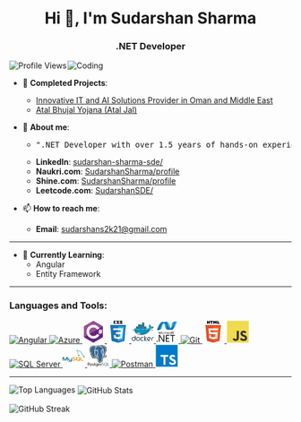 <h1 align="center">Hi 👋, I'm Sudarshan Sharma</h1>
<h3 align="center">.NET Developer</h3>

<img align="right" alt="Coding" width="400" src="https://miro.medium.com/v2/resize:fit:1400/1*VMmvImch6VU5pc2VktY1uw.gif">

<p align="left"> 
  <img src="https://komarev.com/ghpvc/?username=sudarshangithub96&label=Profile%20views&color=0e75b6&style=flat" alt="Profile Views" />
</p>

- 🔭 **Completed Projects**:  
  - <a href="https://kreatetechnologies.om/" target="_blank">Innovative IT and AI Solutions Provider in Oman and Middle East</a>  
  - <a href="https://ataljal.mowr.gov.in/" target="_blank">Atal Bhujal Yojana (Atal Jal)</a>

- 💬 **About me**:  
  - <pre>".NET Developer with over 1.5 years of hands-on experience in all phases of the Software Development Life Cycle (SDLC), including requirements gathering, design, development, testing, and deployment of web-based applications using .NET technologies. Proficient in Agile methodologies such as Scrum and experienced in building scalable, high-performance applications."</pre>
  - **LinkedIn**:     [sudarshan-sharma-sde/](https://www.linkedin.com/in/sudarshan-sharma-sde/)
  - **Naukri.com**:   [SudarshanSharma/profile](https://www.naukri.com/mnjuser/profile)
  - **Shine.com**:    [SudarshanSharma/profile](https://www.shine.com/myshine/myprofile/)
  - **Leetcode.com**: [SudarshanSDE/](https://leetcode.com/u/SudarshanSDE/)

- 📫 **How to reach me**:  
  - **Email**: [sudarshans2k21@gmail.com](mailto:sudarshans2k21@gmail.com)
---

- 🌱 **Currently Learning**:  
  - Angular  
  - Entity Framework  
---
<h3 align="left">Languages and Tools:</h3>
<p align="left"> 
  <a href="https://angular.io" target="_blank" rel="noreferrer"> 
    <img src="https://angular.io/assets/images/logos/angular/angular.svg" alt="Angular" width="40" height="40"/> 
  </a> 
  <a href="https://azure.microsoft.com/en-in/" target="_blank" rel="noreferrer"> 
    <img src="https://www.vectorlogo.zone/logos/microsoft_azure/microsoft_azure-icon.svg" alt="Azure" width="40" height="40"/> 
  </a> 
  <a href="https://www.w3schools.com/cs/" target="_blank" rel="noreferrer"> 
    <img src="https://raw.githubusercontent.com/devicons/devicon/master/icons/csharp/csharp-original.svg" alt="C#" width="40" height="40"/> 
  </a> 
  <a href="https://www.w3schools.com/css/" target="_blank" rel="noreferrer"> 
    <img src="https://raw.githubusercontent.com/devicons/devicon/master/icons/css3/css3-original-wordmark.svg" alt="CSS3" width="40" height="40"/> 
  </a> 
  <a href="https://www.docker.com/" target="_blank" rel="noreferrer"> 
    <img src="https://raw.githubusercontent.com/devicons/devicon/master/icons/docker/docker-original-wordmark.svg" alt="Docker" width="40" height="40"/> 
  </a> 
  <a href="https://dotnet.microsoft.com/" target="_blank" rel="noreferrer"> 
    <img src="https://raw.githubusercontent.com/devicons/devicon/master/icons/dot-net/dot-net-original-wordmark.svg" alt=".NET" width="40" height="40"/> 
  </a> 
  <a href="https://git-scm.com/" target="_blank" rel="noreferrer"> 
    <img src="https://www.vectorlogo.zone/logos/git-scm/git-scm-icon.svg" alt="Git" width="40" height="40"/> 
  </a> 
  <a href="https://www.w3.org/html/" target="_blank" rel="noreferrer"> 
    <img src="https://raw.githubusercontent.com/devicons/devicon/master/icons/html5/html5-original-wordmark.svg" alt="HTML5" width="40" height="40"/> 
  </a> 
  <a href="https://developer.mozilla.org/en-US/docs/Web/JavaScript" target="_blank" rel="noreferrer"> 
    <img src="https://raw.githubusercontent.com/devicons/devicon/master/icons/javascript/javascript-original.svg" alt="JavaScript" width="40" height="40"/> 
  </a> 
  <a href="https://www.microsoft.com/en-us/sql-server" target="_blank" rel="noreferrer"> 
    <img src="https://www.svgrepo.com/show/303229/microsoft-sql-server-logo.svg" alt="SQL Server" width="40" height="40"/> 
  </a> 
  <a href="https://www.mysql.com/" target="_blank" rel="noreferrer"> 
    <img src="https://raw.githubusercontent.com/devicons/devicon/master/icons/mysql/mysql-original-wordmark.svg" alt="MySQL" width="40" height="40"/> 
  </a> 
  <a href="https://www.postgresql.org" target="_blank" rel="noreferrer"> 
    <img src="https://raw.githubusercontent.com/devicons/devicon/master/icons/postgresql/postgresql-original-wordmark.svg" alt="PostgreSQL" width="40" height="40"/> 
  </a> 
  <a href="https://postman.com" target="_blank" rel="noreferrer"> 
    <img src="https://www.vectorlogo.zone/logos/getpostman/getpostman-icon.svg" alt="Postman" width="40" height="40"/> 
  </a> 
  <a href="https://www.typescriptlang.org/" target="_blank" rel="noreferrer"> 
    <img src="https://raw.githubusercontent.com/devicons/devicon/master/icons/typescript/typescript-original.svg" alt="TypeScript" width="40" height="40"/> 
  </a> 
</p>

---

<p><img align="left" src="https://github-readme-stats.vercel.app/api/top-langs?username=sudarshangithub96&show_icons=true&locale=en&layout=compact" alt="Top Languages" /></p>

<p>&nbsp;<img align="center" src="https://github-readme-stats.vercel.app/api?username=sudarshangithub96&show_icons=true&locale=en" alt="GitHub Stats" /></p>

<p><img align="center" src="https://github-readme-streak-stats.herokuapp.com/?user=sudarshangithub96&" alt="GitHub Streak" /></p>
